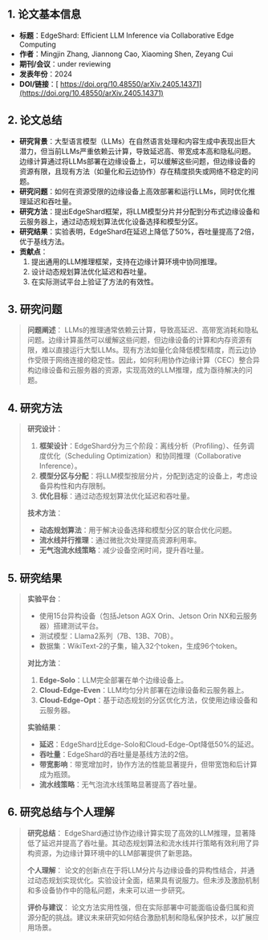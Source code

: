 ## 1. 论文基本信息

- **标题**：EdgeShard: Efficient LLM Inference via Collaborative Edge Computing
- **作者**：Mingjin Zhang, Jiannong Cao, Xiaoming Shen, Zeyang Cui
- **期刊/会议**：under reviewing
- **发表年份**：2024
- **DOI/链接**：[ https://doi.org/10.48550/arXiv.2405.14371](https://doi.org/10.48550/arXiv.2405.14371)

## 2. 论文总结

- **研究背景**：大型语言模型（LLMs）在自然语言处理和内容生成中表现出巨大潜力，但当前LLMs严重依赖云计算，导致延迟高、带宽成本高和隐私问题。边缘计算通过将LLMs部署在边缘设备上，可以缓解这些问题，但边缘设备的资源有限，且现有方法（如量化和云边协作）存在精度损失或网络不稳定的问题。
- **研究问题**：如何在资源受限的边缘设备上高效部署和运行LLMs，同时优化推理延迟和吞吐量。
- **研究方法**：提出EdgeShard框架，将LLM模型分片并分配到分布式边缘设备和云服务器上，通过动态规划算法优化设备选择和模型分区。
- **研究结果**：实验表明，EdgeShard在延迟上降低了50%，吞吐量提高了2倍，优于基线方法。
- **贡献点**：
  1. 提出通用的LLM推理框架，支持在边缘计算环境中协同推理。
  2. 设计动态规划算法优化延迟和吞吐量。
  3. 在实际测试平台上验证了方法的有效性。

## 3. 研究问题

> **问题阐述**：
> LLMs的推理通常依赖云计算，导致高延迟、高带宽消耗和隐私问题。边缘计算虽然可以缓解这些问题，但边缘设备的计算和内存资源有限，难以直接运行大型LLMs。现有方法如量化会降低模型精度，而云边协作受限于网络连接的稳定性。因此，如何利用协作边缘计算（CEC）整合异构边缘设备和云服务器的资源，实现高效的LLM推理，成为亟待解决的问题。

## 4. 研究方法

> **研究设计**：
>
> 1. **框架设计**：EdgeShard分为三个阶段：离线分析（Profiling）、任务调度优化（Scheduling Optimization）和协同推理（Collaborative Inference）。
> 2. **模型分区与分配**：将LLM模型按层分片，分配到选定的设备上，考虑设备异构性和内存限制。
> 3. **优化目标**：通过动态规划算法优化延迟和吞吐量。
>
> **技术方法**：
>
> - **动态规划算法**：用于解决设备选择和模型分区的联合优化问题。
> - **流水线并行推理**：通过微批次处理提高资源利用率。
> - **无气泡流水线策略**：减少设备空闲时间，提升吞吐量。

## 5. 研究结果

> **实验平台**：
>
> - 使用15台异构设备（包括Jetson AGX Orin、Jetson Orin NX和云服务器）搭建测试平台。
> - 测试模型：Llama2系列（7B、13B、70B）。
> - 数据集：WikiText-2的子集，输入32个token，生成96个token。
>
> **对比方法**：
>
> 1. **Edge-Solo**：LLM完全部署在单个边缘设备上。
> 2. **Cloud-Edge-Even**：LLM均匀分片部署在边缘设备和云服务器上。
> 3. **Cloud-Edge-Opt**：基于动态规划的分区优化方法，仅使用边缘设备和云服务器。
>
> **实验结果**：
>
> - **延迟**：EdgeShard比Edge-Solo和Cloud-Edge-Opt降低50%的延迟。
> - **吞吐量**：EdgeShard的吞吐量是基线方法的2倍。
> - **带宽影响**：带宽增加时，协作方法的性能显著提升，但带宽饱和后计算成为瓶颈。
> - **流水线策略**：无气泡流水线策略显著提高了吞吐量。

## 6. 研究总结与个人理解

> **研究总结**：
> EdgeShard通过协作边缘计算实现了高效的LLM推理，显著降低了延迟并提高了吞吐量。其动态规划算法和流水线并行策略有效利用了异构资源，为边缘计算环境中的LLM部署提供了新思路。
>
> **个人理解**：
> 论文的创新点在于将LLM分片与边缘设备的异构性结合，并通过动态规划实现优化。实验设计全面，结果具有说服力。但未涉及激励机制和多设备协作中的隐私问题，未来可以进一步研究。
>
> **评价与建议**：
> 论文方法实用性强，但在实际部署中可能面临设备归属和资源分配的挑战。建议未来研究如何结合激励机制和隐私保护技术，以扩展应用场景。